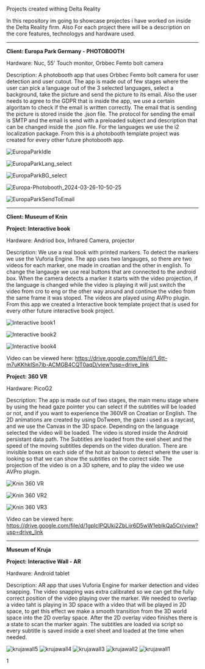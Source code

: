 Projects created withing Delta Reality

In this repository im going to showcase projectes i have worked on inside the Delta Reality firm. Also For each project there will be a description on the core features, technologys and hardware used.
_____________________________________________________________

**Client: Europa Park Germany - PHOTOBOOTH**

Hardware: Nuc, 55' Touch monitor, Orbbec Femto bolt camera

Description: A photobooth app that uses Orbbec Femto bolt camera for user detection and user cutout. The app is made out of few stages where the user can pick a language out of the 3 selected languages, select a background, take the picture and send the picture to its email. Also the user needs to agree to the GDPR that is inside the app, we use a certain algoritam to check if the email is written correctly. The email that is sending the picture is stored inside the .json file. The protocol for sending the email is SMTP and the email is send with a preloaded subject and description that can be changed inside the .json file.
For the languages we use the i2 localization package. From this is a photobooth template project was created for every other future photobooth app.

![EuropaParkIdle](https://github.com/user-attachments/assets/e5603f3b-a544-4af7-aa34-cdf46e7df020)

![EuropaParkLang_select](https://github.com/user-attachments/assets/92d4044f-e630-4dff-96e2-8ad11a4805bc)

![EuropaParkBG_select](https://github.com/user-attachments/assets/2071fae6-cd4c-462a-b538-9eb223da9984)

![Europa-Photobooth_2024-03-26-10-50-25](https://github.com/user-attachments/assets/4557b481-04ea-456d-a8a0-b46b95fdcece)

![EuropaParkSendToEmail](https://github.com/user-attachments/assets/47ad0f69-fda0-406e-ba7d-530e5b9197eb)

_____________________________________________________

**Client: Museum of Knin**

**Project: Interactive book**

Hardware: Andriod box, Infrared Camera, projector

Description: We use a real book with printed markers. To detect the markers we use the Vuforia Engine. The app uses two langauges, so there are two videos for each marker, one made in croatian and the other in english. To change the langauge we use real buttons that are connected to the android box. When the camera detects a marker it starts with the video projection, if the language is changed while the video is playing it will just switch the video from cro to eng or the other way around and continue the video from the same frame it was stoped. The videos are played using AVPro plugin. From this app we created a Interactive book template project that is used for every other future interactive book project.

![Interactive book1](https://github.com/user-attachments/assets/131cbad1-ef0c-45f3-b043-4a2881f64ad3)

![Interactive book2](https://github.com/user-attachments/assets/efb4928c-ad43-4730-a007-50b3780bfeea)

![Interactive book4](https://github.com/user-attachments/assets/877bf24e-db21-4678-b85a-52caaabef2a8)

Video can be viewed here: https://drive.google.com/file/d/1_6tt-m7uKKhkISn7lb-ACMGB4CQT0aqD/view?usp=drive_link

**Project: 360 VR**

Hardware: PicoG2

Description: The app is made out of two stages, the main menu stage where by using the head gaze pointer you can select if the subtitles will be loaded or not, and if you want to experience the 360VR on Croatian or English. The 2D animations are created by using DoTween, the gaze i used as a raycast, and we use the Canvas in the 3D space. Depending on the language selected the video will be loaded. The video is stored inside the Android persistant data path. The Subtitles are loaded from the exel sheet and the speed of the moving subtitles depends on the video duration. There are invisible boxes on each side of the hot air baloon to detect where the user is looking so that we can show the subtitles on the correct side. The projection of the video is on a 3D sphere, and to play the video we use AVPro plugin.

![Knin 360 VR](https://github.com/user-attachments/assets/9cf9f93a-06cc-46d9-8298-cf048a4997e4)

![Knin 360 VR2](https://github.com/user-attachments/assets/6807b688-6979-4e1c-abad-bcb7937ffce4)

![Knin 360 VR3](https://github.com/user-attachments/assets/f81860c5-1a1c-4a01-90b9-ddbc87dbf016)

Video can be viewed here: https://drive.google.com/file/d/1gplcIPQUki2ZbLijr6D5wW1ebIkQa5Cr/view?usp=drive_link

_______________________________________________

**Museum of Kruja**

**Project: Interactive Wall - AR**

Hardware: Android tablet

Description: AR app that uses Vuforia Engine for marker detection and video snapping. The video snapping was extra calibrated so we can get the fully correct position of the video playing over the marker. We needed to overlap a video taht is playing in 3D space with a video that will be played in 2D space, to get this effect we make a smooth transition from the 3D world space into the 2D overlay space. After the 2D overlay video finishes there is a state to scan the marker again. The subtitles are loaded via script so every subtitle is saved inside a exel sheet and loaded at the time when needed.



![krujawall5](https://github.com/user-attachments/assets/50588f8e-2358-446c-a5d1-664681329ffd)
![krujawall4](https://github.com/user-attachments/assets/2a927953-f98b-47b8-9fd2-eb00af2ca6d8)
![krujawall3](https://github.com/user-attachments/assets/38dec019-e437-4c9e-bfda-ce7a8f5dee43)
![krujawall2](https://github.com/user-attachments/assets/4083fa7b-a5e3-4fbe-8cda-57b8dc27c5f8)
![krujawall1](https://github.com/user-attachments/assets/c3482c87-581b-4627-97f8-e3fda050fbb6)


1
